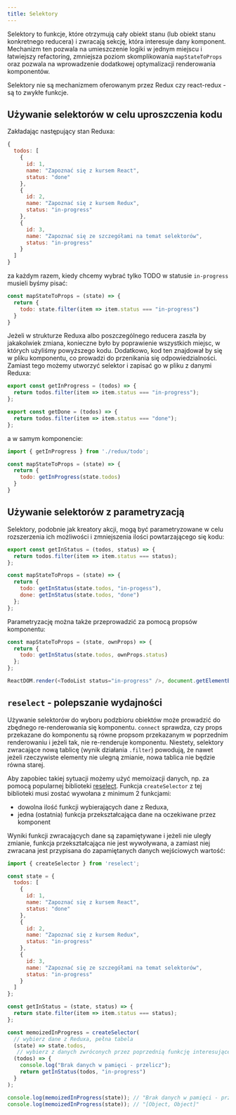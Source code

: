 ```yaml
---
title: Selektory
---
```


Selektory to funkcje, które otrzymują cały obiekt stanu (lub obiekt stanu konkretnego reducera) i zwracają sekcję, która interesuje dany komponent. Mechanizm ten pozwala na umieszczenie logiki w jednym miejscu i łatwiejszy refactoring, zmniejsza poziom skomplikowania `mapStateToProps` oraz pozwala na wprowadzenie dodatkowej optymalizacji renderowania komponentów.

Selektory nie są mechanizmem oferowanym przez Redux czy react-redux - są to zwykłe funkcje.

## Używanie selektorów w celu uproszczenia kodu

Zakładając następujący stan Reduxa:

```js
{
  todos: [
    {
      id: 1,
      name: "Zapoznać się z kursem React",
      status: "done"
    },
    {
      id: 2,
      name: "Zapoznać się z kursem Redux",
      status: "in-progress"
    },
    {
      id: 3,
      name: "Zapoznać się ze szczegółami na temat selektorów",
      status: "in-progress"
    }
  ]
}
```

za każdym razem, kiedy chcemy wybrać tylko TODO w statusie `in-progress` musieli byśmy pisać:

```js
const mapStateToProps = (state) => {
  return {
    todo: state.filter(item => item.status === "in-progress")
  }
}
```

Jeżeli w strukturze Reduxa albo poszczególnego reducera zaszła by jakakolwiek zmiana, konieczne było by poprawienie wszystkich miejsc, w których użyliśmy powyższego kodu. Dodatkowo, kod ten znajdował by się w pliku komponentu, co prowadzi do przenikania się odpowiedzialności. Zamiast tego możemy utworzyć selektor i zapisać go w pliku z danymi Reduxa:

```js
export const getInProgress = (todos) => {
  return todos.filter(item => item.status === "in-progress");
};

export const getDone = (todos) => {
  return todos.filter(item => item.status === "done");
};
```

a w samym komponencie:

```js
import { getInProgress } from './redux/todo';

const mapStateToProps = (state) => {
  return {
    todo: getInProgress(state.todos)
  }
}
```

## Używanie selektorów z parametryzacją

Selektory, podobnie jak kreatory akcji, mogą być parametryzowane w celu rozszerzenia ich możliwości i zmniejszenia ilości powtarzającego się kodu:

```js
export const getInStatus = (todos, status) => {
  return todos.filter(item => item.status === status);
};

const mapStateToProps = (state) => {
  return {
    todo: getInStatus(state.todos, "in-progess"),
    done: getInStatus(state.todos, "done")
  };
};
```

Parametryzację można także przeprowadzić za pomocą propsów komponentu:

```js
const mapStateToProps = (state, ownProps) => {
  return {
    todo: getInStatus(state.todos, ownProps.status)
  };
};

ReactDOM.render(<TodoList status="in-progress" />, document.getElementById('root'));
```



## `reselect` - polepszanie wydajności

Używanie selektorów do wyboru podzbioru obiektów może prowadzić do zbędnego re-renderowania się komponentu. `connect` sprawdza, czy props przekazane do komponentu są równe propsom przekazanym w poprzednim renderowaniu i jeżeli tak, nie re-renderuje komponentu. Niestety, selektory zwracające nową tablicę (wynik działania `.filter`) powodują, że nawet jeżeli rzeczywiste elementy nie ulegną zmianie, nowa tablica nie będzie równa starej.

Aby zapobiec takiej sytuacji możemy użyć memoizacji danych, np. za pomocą popularnej biblioteki [reselect](https://github.com/reduxjs/reselect). Funkcja `createSelector` z tej biblioteki musi zostać wywołana z minimum 2 funkcjami:

- dowolna ilość funkcji wybierających dane z Reduxa,
- jedna (ostatnia) funkcja przekształcająca dane na oczekiwane przez komponent

Wyniki funkcji zwracających dane są zapamiętywane i jeżeli nie uległy zmianie, funkcja przekształcająca nie jest wywoływana, a zamiast niej zwracana jest przypisana do zapamiętanych danych wejściowych wartość:

```js
import { createSelector } from 'reselect';

const state = {
  todos: [
    {
      id: 1,
      name: "Zapoznać się z kursem React",
      status: "done"
    },
    {
      id: 2,
      name: "Zapoznać się z kursem Redux",
      status: "in-progress"
    },
    {
      id: 3,
      name: "Zapoznać się ze szczegółami na temat selektorów",
      status: "in-progress"
    }
  ]
};

const getInStatus = (state, status) => {
  return state.filter(item => item.status === status);
};

const memoizedInProgress = createSelector(
  // wybierz dane z Reduxa, pełna tabela
  (state) => state.todos,
   // wybierz z danych zwróconych przez poprzednią funkcję interesujące nas dane
  (todos) => {
    console.log("Brak danych w pamięci - przelicz");
    return getInStatus(todos, "in-progress")
  }
);

console.log(memoizedInProgress(state)); // "Brak danych w pamięci - przelicz", "[Object, Object]"
console.log(memoizedInProgress(state)); // "[Object, Object]"
```